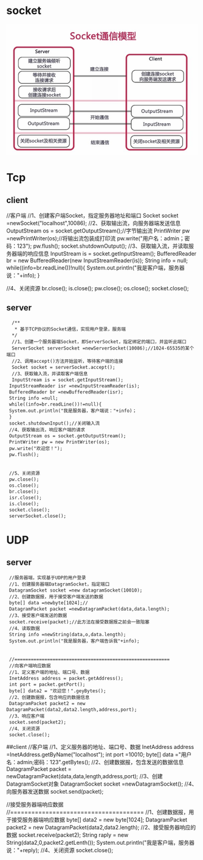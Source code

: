 # socket
![](/assets/740688-20150907234728090-211300057.jpg)
# Tcp
## client
 //客户端
 //1、创建客户端Socket，指定服务器地址和端口
 Socket socket =newSocket("localhost",10086);
 //2、获取输出流，向服务器端发送信息
 OutputStream os = socket.getOutputStream();//字节输出流
 PrintWriter pw =newPrintWriter(os);//将输出流包装成打印流
 pw.write("用户名：admin；密码：123");
 pw.flush();
 socket.shutdownOutput();
 //3、获取输入流，并读取服务器端的响应信息
 InputStream is = socket.getInputStream();
 BufferedReader br = new BufferedReader(new InputStreamReader(is));
 String info = null;
 while((info=br.readLine())!null){
  System.out.println("我是客户端，服务器说："+info);
 }
 
 //4、关闭资源
 br.close();
 is.close();
 pw.close();
 os.close();
 socket.close();
## server



```
  /**
   * 基于TCP协议的Socket通信，实现用户登录，服务端
  */
  //1、创建一个服务器端Socket，即ServerSocket，指定绑定的端口，并监听此端口
  ServerSocket serverSocket =newServerSocket(10086);//1024-65535的某个端口
  //2、调用accept()方法开始监听，等待客户端的连接
  Socket socket = serverSocket.accept();
  //3、获取输入流，并读取客户端信息
  InputStream is = socket.getInputStream();
 InputStreamReader isr =newInputStreamReader(is);
 BufferedReader br =newBufferedReader(isr);
 String info =null;
 while((info=br.readLine())!=null){
 System.out.println("我是服务器，客户端说："+info)；
 }
 socket.shutdownInput();//关闭输入流
 //4、获取输出流，响应客户端的请求
 OutputStream os = socket.getOutputStream();
 PrintWriter pw = new PrintWriter(os);
 pw.write("欢迎您！");
 pw.flush();
 
 
 //5、关闭资源
 pw.close();
 os.close();
 br.close();
 isr.close();
 is.close();
 socket.close();
 serverSocket.close();
```


# UDP
## server

```
 //服务器端，实现基于UDP的用户登录
 //1、创建服务器端DatagramSocket，指定端口
 DatagramSocket socket =new datagramSocket(10010);
 //2、创建数据报，用于接受客户端发送的数据
 byte[] data =newbyte[1024];//
 DatagramPacket packet =newDatagramPacket(data,data.length);
 //3、接受客户端发送的数据
 socket.receive(packet);//此方法在接受数据报之前会一致阻塞
 //4、读取数据
 String info =newString(data,o,data.length);
 System.out.println("我是服务器，客户端告诉我"+info);
 
 
 //=========================================================
 //向客户端响应数据
 //1、定义客户端的地址、端口号、数据
 InetAddress address = packet.getAddress();
 int port = packet.getPort();
 byte[] data2 = "欢迎您！".geyBytes();
 //2、创建数据报，包含响应的数据信息
 DatagramPacket packet2 = new DatagramPacket(data2,data2.length,address,port);
 //3、响应客户端
 socket.send(packet2);
 //4、关闭资源
 socket.close();
```
##client
 //客户端
//1、定义服务器的地址、端口号、数据
 InetAddress address =InetAddress.getByName("localhost");
 int port =10010;
 byte[] data ="用户名：admin;密码：123".getBytes();
 //2、创建数据报，包含发送的数据信息
 DatagramPacket packet = newDatagramPacket(data,data,length,address,port);
 //3、创建DatagramSocket对象
 DatagramSocket socket =newDatagramSocket();
 //4、向服务器发送数据
 socket.send(packet);
 
 
 //接受服务器端响应数据
 //======================================
 //1、创建数据报，用于接受服务器端响应数据
 byte[] data2 = new byte[1024];
 DatagramPacket packet2 = new DatagramPacket(data2,data2.length);
 //2、接受服务器响应的数据
 socket.receive(packet2);
 String raply = new String(data2,0,packet2.getLenth());
 System.out.println("我是客户端，服务器说："+reply);
 //4、关闭资源
 socket.close();

